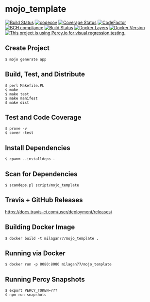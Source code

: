 # mojo_template

[![Build Status](https://travis-ci.com/milagan/mojo_template.svg?branch=master)](https://travis-ci.com/milagan/mojo_template)
[![codecov](https://codecov.io/gh/milagan/mojo_template/branch/master/graph/badge.svg)](https://codecov.io/gh/milagan/mojo_template)
[![Coverage Status](https://coveralls.io/repos/github/milagan/mojo_template/badge.svg?branch=master)](https://coveralls.io/github/milagan/mojo_template?branch=master)
[![CodeFactor](https://www.codefactor.io/repository/github/milagan/mojo_template/badge)](https://www.codefactor.io/repository/github/milagan/mojo_template)
[![BCH compliance](https://bettercodehub.com/edge/badge/milagan/mojo_template?branch=master)](https://bettercodehub.com/)
[![Build Status](https://ilaganm.visualstudio.com/mojo_template/_apis/build/status/milagan.mojo_template?branchName=master)](https://ilaganm.visualstudio.com/mojo_template/_build/latest?definitionId=3&branchName=master)
[![Docker Layers](https://images.microbadger.com/badges/image/milagan77/mojo_template.svg)](https://microbadger.com/images/milagan77/mojo_template)
[![Docker Version](https://images.microbadger.com/badges/version/milagan77/mojo_template.svg)](https://microbadger.com/images/milagan77/mojo_template)
[![This project is using Percy.io for visual regression testing.](https://percy.io/static/images/percy-badge.svg)](https://percy.io/milagan/mojo_template)
## Create Project
```
$ mojo generate app
```

## Build, Test, and Distribute
```
$ perl Makefile.PL
$ make
$ make test
$ make manifest
$ make dist
```

## Test and Code Coverage
```
$ prove -v
$ cover -test
```

## Install Dependencies
```
$ cpanm --installdeps .
```

## Scan for Dependencies
```
$ scandeps.pl script/mojo_template
```

## Travis + GitHub Releases
https://docs.travis-ci.com/user/deployment/releases/

## Building Docker Image
```
$ docker build -t milagan77/mojo_template .
```

## Running via Docker
```
$ docker run -p 8080:8080 milagan77/mojo_template
```

## Running Percy Snapshots
```
$ export PERCY_TOKEN=???
$ npm run snapshots
```
